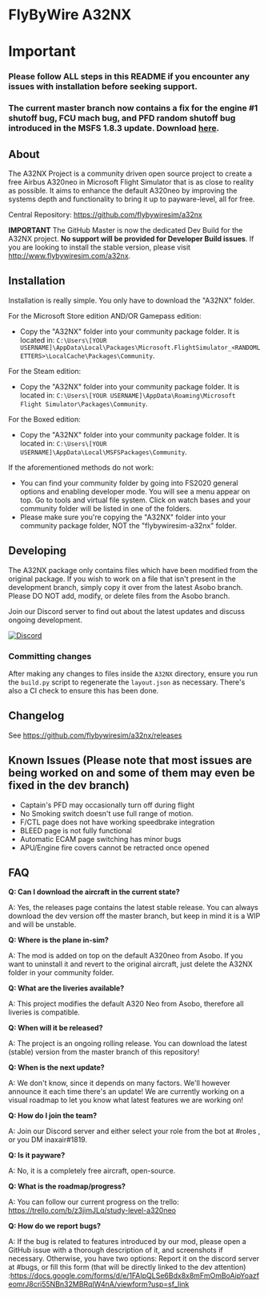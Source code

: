 # FlyByWire A32NX

# Important

### Please follow ALL steps in this README if you encounter any issues with installation before seeking support.

### The current master branch now contains a fix for the engine #1 shutoff bug, FCU mach bug, and PFD random shutoff bug introduced in the MSFS 1.8.3 update. Download [here](https://github.com/flybywiresim/a32nx/archive/master.zip).

## About
The A32NX Project is a community driven open source project to create a free Airbus A320neo in Microsoft Flight Simulator that is as close to reality as possible. It aims to enhance the default A320neo by improving the systems depth and functionality to bring it up to payware-level, all for free.

Central Repository: https://github.com/flybywiresim/a32nx

**IMPORTANT** The GitHub Master is now the dedicated Dev Build for the A32NX project. **No support will be provided for Developer Build issues**. If you are looking to install the stable version, please visit http://www.flybywiresim.com/a32nx.

## Installation
Installation is really simple. You only have to download the "A32NX" folder.

For the Microsoft Store edition AND/OR Gamepass edition:
* Copy the "A32NX" folder into your community package folder. It is located in:
`C:\Users\[YOUR USERNAME]\AppData\Local\Packages\Microsoft.FlightSimulator_<RANDOMLETTERS>\LocalCache\Packages\Community`.

For the Steam edition:
* Copy the "A32NX" folder into your community package folder. It is located in:
`C:\Users\[YOUR USERNAME]\AppData\Roaming\Microsoft Flight Simulator\Packages\Community`.

For the Boxed edition:
* Copy the "A32NX" folder into your community package folder. It is located in:
`C:\Users\[YOUR USERNAME]\AppData\Local\MSFSPackages\Community`.

If the aforementioned methods do not work:
* You can find your community folder by going into FS2020 general options and enabling developer mode. You will see a menu appear on top. Go to tools and virtual file system. Click on watch bases and your community folder will be listed in one of the folders.
* Please make sure you're copying the "A32NX" folder into your community package folder, NOT the "flybywiresim-a32nx" folder.

## Developing

The A32NX package only contains files which have been modified from the original package. If you wish to work on a file that isn't present in the development branch, simply copy it over from the latest Asobo branch. Please DO NOT add, modify, or delete files from the Asobo branch.

Join our Discord server to find out about the latest updates and discuss ongoing development.

[![Discord](https://img.shields.io/discord/738864299392630914.svg?label=&logo=discord&logoColor=ffffff&color=7389D8&labelColor=6A7EC2)](https://discord.gg/UjzuHMU)

### Committing changes

After making any changes to files inside the `A32NX` directory, ensure you run the `build.py` script to regenerate the `layout.json` as necessary. There's also a CI check to ensure this has been done.

## Changelog

See https://github.com/flybywiresim/a32nx/releases

## Known Issues (Please note that most issues are being worked on and some of them may even be fixed in the dev branch)
- Captain's PFD may occasionally turn off during flight
- No Smoking switch doesn't use full range of motion.
- F/CTL page does not have working speedbrake integration
- BLEED page is not fully functional
- Automatic ECAM page switching has minor bugs
- APU/Engine fire covers cannot be retracted once opened

## FAQ

**Q: Can I download the aircraft in the current state?**

A: Yes, the releases page contains the latest stable release. You can always download the dev version off the master branch, but keep in mind it is a WIP and will be unstable.

**Q: Where is the plane in-sim?**

A: The mod is added on top on the default A320neo from Asobo. If you want to uninstall it and revert to the original aircraft, just delete the A32NX folder in your community folder.

**Q: What are the liveries available?**

A: This project modifies the default A320 Neo from Asobo, therefore all liveries is compatible.

**Q: When will it be released?**

A: The project is an ongoing rolling release. You can download the latest (stable) version from the master branch of this repository!

**Q: When is the next update?**

A: We don't know, since it depends on many factors. We'll however announce it each time there's an update! We are currently working on a visual roadmap to let you know what latest features we are working on!

**Q: How do I join the team?**

A: Join our Discord server and either select your role from the bot at #roles , or you DM inaxair#1819.

**Q: Is it payware?**

A: No, it is a completely free aircraft, open-source.

**Q: What is the roadmap/progress?**

A: You can follow our current progress on the trello: https://trello.com/b/z3jimJLq/study-level-a320neo

**Q: How do we report bugs?**

A: If the bug is related to features introduced by our mod, please open a GitHub issue with a thorough description of it, and screenshots if necessary. Otherwise, you have two options: Report it on the discord server at #bugs, or fill this form (that will be directly linked to the dev attention) :https://docs.google.com/forms/d/e/1FAIpQLSe6Bdx8x8mFmOmBoAipYoazfeomrJ8cri55NBn32MBRqIW4nA/viewform?usp=sf_link
